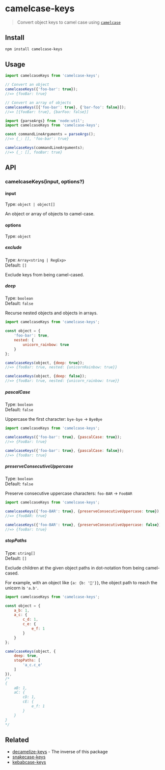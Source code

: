 # camelcase-keys

> Convert object keys to camel case using [`camelcase`](https://github.com/sindresorhus/camelcase)

## Install

```sh
npm install camelcase-keys
```

## Usage

```js
import camelcaseKeys from 'camelcase-keys';

// Convert an object
camelcaseKeys({'foo-bar': true});
//=> {fooBar: true}

// Convert an array of objects
camelcaseKeys([{'foo-bar': true}, {'bar-foo': false}]);
//=> [{fooBar: true}, {barFoo: false}]
```

```js
import {parseArgs} from 'node:util';
import camelcaseKeys from 'camelcase-keys';

const commandLineArguments = parseArgs();
//=> {_: [], 'foo-bar': true}

camelcaseKeys(commandLineArguments);
//=> {_: [], fooBar: true}
```

## API

### camelcaseKeys(input, options?)

#### input

Type: `object | object[]`

An object or array of objects to camel-case.

#### options

Type: `object`

##### exclude

Type: `Array<string | RegExp>`\
Default: `[]`

Exclude keys from being camel-cased.

##### deep

Type: `boolean`\
Default: `false`

Recurse nested objects and objects in arrays.

```js
import camelcaseKeys from 'camelcase-keys';

const object = {
	'foo-bar': true,
	nested: {
		unicorn_rainbow: true
	}
};

camelcaseKeys(object, {deep: true});
//=> {fooBar: true, nested: {unicornRainbow: true}}

camelcaseKeys(object, {deep: false});
//=> {fooBar: true, nested: {unicorn_rainbow: true}}
```

##### pascalCase

Type: `boolean`\
Default: `false`

Uppercase the first character: `bye-bye` → `ByeBye`

```js
import camelcaseKeys from 'camelcase-keys';

camelcaseKeys({'foo-bar': true}, {pascalCase: true});
//=> {FooBar: true}

camelcaseKeys({'foo-bar': true}, {pascalCase: false});
//=> {fooBar: true}
````

##### preserveConsecutiveUppercase

Type: `boolean`\
Default: `false`

Preserve consecutive uppercase characters: `foo-BAR` → `FooBAR`

```js
import camelcaseKeys from 'camelcase-keys';

camelcaseKeys({'foo-BAR': true}, {preserveConsecutiveUppercase: true});
//=> {fooBAR: true}

camelcaseKeys({'foo-BAR': true}, {preserveConsecutiveUppercase: false});
//=> {fooBar: true}
````

##### stopPaths

Type: `string[]`\
Default: `[]`

Exclude children at the given object paths in dot-notation from being camel-cased.

For example, with an object like `{a: {b: '🦄'}}`, the object path to reach the unicorn is `'a.b'`.

```js
import camelcaseKeys from 'camelcase-keys';

const object = {
	a_b: 1,
	a_c: {
		c_d: 1,
		c_e: {
			e_f: 1
		}
	}
};

camelcaseKeys(object, {
	deep: true,
	stopPaths: [
		'a_c.c_e'
	]
}),
/*
{
	aB: 1,
	aC: {
		cD: 1,
		cE: {
			e_f: 1
		}
	}
}
*/
```

## Related

- [decamelize-keys](https://github.com/sindresorhus/decamelize-keys) - The inverse of this package
- [snakecase-keys](https://github.com/bendrucker/snakecase-keys)
- [kebabcase-keys](https://github.com/mattiloh/kebabcase-keys)
